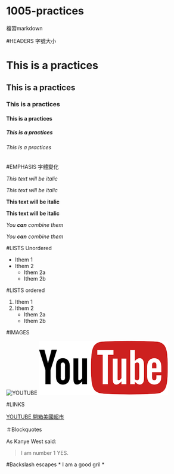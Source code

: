 # 1005-practices
複習markdown

#HEADERS 字號大小
# This is a practices 
## This is a practices
### This is a practices
#### This is a practices
##### This is a practices
###### This is a practices



#EMPHASIS 字體變化

*This text will be italic*

_This text will be italic_

**This text will be italic**

__This text will be italic__

*You **can** combine them*

_You __can__ combine them_


#LISTS Unordered

* Ithem 1
* Ithem 2
    * Ithem 2a
    * Ithem 2b
    
  
  
#LISTS ordered

1. Ithem 1
2. Ithem 2
    * Ithem 2a
    * Ithem 2b
    
#IMAGES

![YOUTUBE](\image\下載.png)
![YOUTUBE](https://raw.githubusercontent.com/aru112200/1005-parctices/main/%E4%B8%8B%E8%BC%89.png)

#LINKS

[YOUTUBE 開箱美國超市](https://www.youtube.com/watch?v=yE78aR5K5FM)


＃Blockquotes

As Kanye West said:
> I am number 1
> YES.

#Backslash escapes
\* I am a good gril \*




